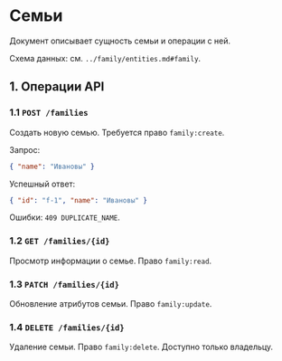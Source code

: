 # Семьи

Документ описывает сущность семьи и операции с ней.

Схема данных: см. `../family/entities.md#family`.

## 1. Операции API

### 1.1 `POST /families`
Создать новую семью. Требуется право `family:create`.

Запрос:
```json
{ "name": "Ивановы" }
```

Успешный ответ:
```json
{ "id": "f-1", "name": "Ивановы" }
```

Ошибки: `409 DUPLICATE_NAME`.

### 1.2 `GET /families/{id}`
Просмотр информации о семье. Право `family:read`.

### 1.3 `PATCH /families/{id}`
Обновление атрибутов семьи. Право `family:update`.

### 1.4 `DELETE /families/{id}`
Удаление семьи. Право `family:delete`. Доступно только владельцу.
